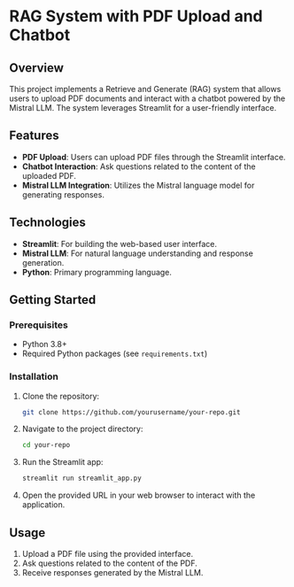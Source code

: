# RAG System with PDF Upload and Chatbot

## Overview

This project implements a Retrieve and Generate (RAG) system that allows users to upload PDF documents and interact with a chatbot powered by the Mistral LLM. The system leverages Streamlit for a user-friendly interface.

## Features

- **PDF Upload**: Users can upload PDF files through the Streamlit interface.
- **Chatbot Interaction**: Ask questions related to the content of the uploaded PDF.
- **Mistral LLM Integration**: Utilizes the Mistral language model for generating responses.

## Technologies

- **Streamlit**: For building the web-based user interface.
- **Mistral LLM**: For natural language understanding and response generation.
- **Python**: Primary programming language.

## Getting Started

### Prerequisites

- Python 3.8+
- Required Python packages (see `requirements.txt`)

### Installation

1. Clone the repository:
    ```bash
    git clone https://github.com/yourusername/your-repo.git
    ```

2. Navigate to the project directory:
    ```bash
    cd your-repo
    ```

3. Run the Streamlit app:
    ```bash
    streamlit run streamlit_app.py
    ```

4. Open the provided URL in your web browser to interact with the application.

## Usage

1. Upload a PDF file using the provided interface.
2. Ask questions related to the content of the PDF.
3. Receive responses generated by the Mistral LLM.
